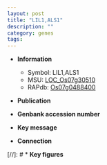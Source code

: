 ```yaml
---
layout: post
title: "LIL1,ALS1"
description: ""
category: genes
tags: 
---
```


* **Information**  
    + Symbol: LIL1,ALS1  
    + MSU: [LOC_Os07g30510](http://rice.uga.edu/cgi-bin/ORF_infopage.cgi?orf=LOC_Os07g30510)  
    + RAPdb: [Os07g0488400](http://rapdb.dna.affrc.go.jp/viewer/gbrowse_details/irgsp1?name=Os07g0488400)  

* **Publication**  

* **Genbank accession number**  

* **Key message**  

* **Connection**  

[//]: # * **Key figures**  


